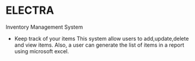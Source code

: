 # ELECTRA
 Inventory Management System 
 - Keep track of your items
 This system allow users to add,update,delete and view items. 
 Also, a user can generate the list of items in a report using microsoft excel.

